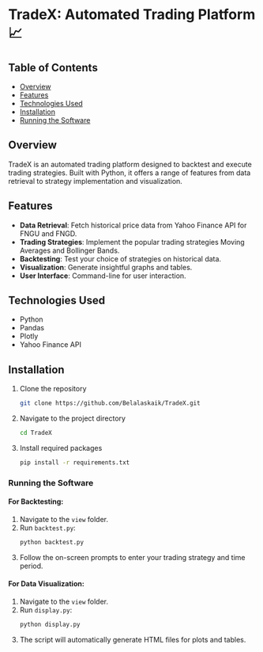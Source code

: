 # TradeX: Automated Trading Platform 📈



## Table of Contents

- [Overview](#overview)
- [Features](#features)
- [Technologies Used](#technologies-used)
- [Installation](#installation)
- [Running the Software](#running-the-software)


## Overview

TradeX is an automated trading platform designed to backtest and execute trading strategies. Built with Python, it offers a range of features from data retrieval to strategy implementation and visualization.

## Features

- **Data Retrieval**: Fetch historical price data from Yahoo Finance API for FNGU and FNGD.
- **Trading Strategies**: Implement the popular trading strategies Moving Averages and Bollinger Bands.
- **Backtesting**: Test your choice of strategies on historical data.
- **Visualization**: Generate insightful graphs and tables.
- **User Interface**: Command-line for user interaction.

## Technologies Used

- Python
- Pandas
- Plotly
- Yahoo Finance API

## Installation

1. Clone the repository
    ```bash
    git clone https://github.com/Belalaskaik/TradeX.git
    ```
2. Navigate to the project directory
    ```bash
    cd TradeX
    ```
3. Install required packages
    ```bash
    pip install -r requirements.txt
    ```

### Running the Software

#### For Backtesting:
1. Navigate to the `view` folder.
2. Run `backtest.py`:
    ```bash
    python backtest.py
    ```
3. Follow the on-screen prompts to enter your trading strategy and time period.

#### For Data Visualization:
1. Navigate to the `view` folder.
2. Run `display.py`:
    ```bash
    python display.py
    ```
3. The script will automatically generate HTML files for plots and tables.

